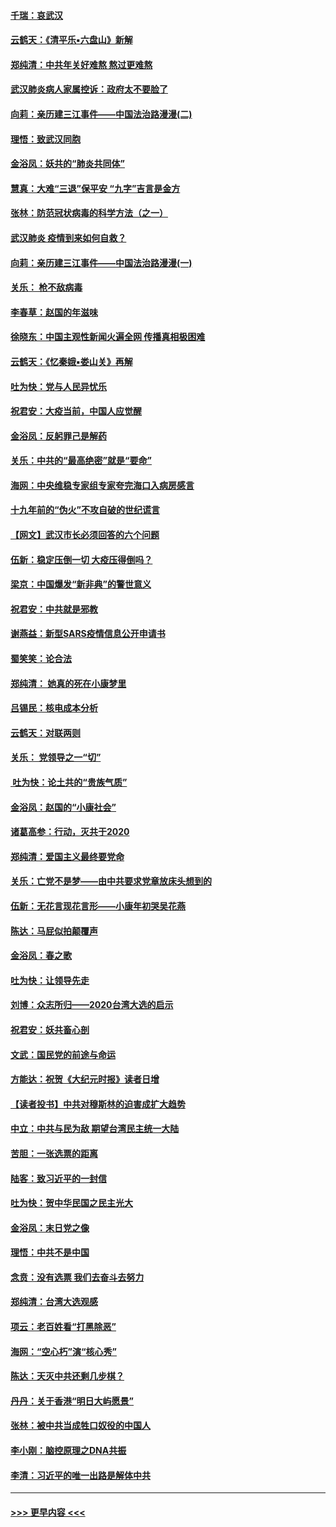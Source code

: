 #### [千瑞：哀武汉](../pages/nsc993/n11833647.md?t=01311631) 
#### [云鹤天：《清平乐▪六盘山》新解](../pages/nsc993/n11833611.md?t=01311631) 
#### [郑纯清：中共年关好难熬 熬过更难熬](../pages/nsc993/n11833489.md?t=01311631) 
#### [武汉肺炎病人家属控诉：政府太不要脸了](../pages/nsc993/n11833205.md?t=01311631) 
#### [向莉：亲历建三江事件——中国法治路漫漫(二)](../pages/nsc993/n11829102.md?t=01311631) 
#### [理悟：致武汉同胞](../pages/nsc993/n11831522.md?t=01311631) 
#### [金浴凤：妖共的“肺炎共同体”](../pages/nsc993/n11829448.md?t=01311631) 
#### [慧真：大难“三退”保平安 “九字”吉言是金方](../pages/nsc993/n11829501.md?t=01311631) 
#### [张林：防范冠状病毒的科学方法（之一）](../pages/nsc993/n11828618.md?t=01311631) 
#### [武汉肺炎 疫情到来如何自救？](../pages/nsc993/n11827632.md?t=01311631) 
#### [向莉：亲历建三江事件——中国法治路漫漫(一)](../pages/nsc993/n11827190.md?t=01311631) 
#### [关乐： 枪不敌病毒](../pages/nsc993/n11826746.md?t=01311631) 
#### [李春草：赵国的年滋味](../pages/nsc993/n11826321.md?t=01311631) 
#### [徐晓东：中国主观性新闻火遍全网 传播真相极困难](../pages/nsc993/n11826508.md?t=01311631) 
#### [云鹤天：《忆秦娥▪娄山关》再解](../pages/nsc993/n11824682.md?t=01311631) 
#### [吐为快：党与人民异忧乐](../pages/nsc993/n11824660.md?t=01311631) 
#### [祝君安：大疫当前，中国人应觉醒](../pages/nsc993/n11821946.md?t=01311631) 
#### [金浴凤：反躬罪己是解药](../pages/nsc993/n11820280.md?t=01311631) 
#### [关乐：中共的“最高绝密”就是“要命”](../pages/nsc993/n11816946.md?t=01311631) 
#### [海网：中央维稳专家组专家夸完海口入病房感言](../pages/nsc993/n11815138.md?t=01311631) 
#### [十九年前的“伪火”不攻自破的世纪谎言](../pages/nsc993/n11813238.md?t=01311631) 
#### [【网文】武汉市长必须回答的六个问题](../pages/nsc993/n11813848.md?t=01311631) 
#### [伍新：稳定压倒一切 大疫压得倒吗？](../pages/nsc993/n11812634.md?t=01311631) 
#### [梁京：中国爆发“新非典”的警世意义](../pages/nsc993/n11812554.md?t=01311631) 
#### [祝君安：中共就是邪教](../pages/nsc993/n11812431.md?t=01311631) 
#### [谢燕益：新型SARS疫情信息公开申请书](../pages/nsc993/n11808840.md?t=01311631) 
#### [蜀笑笑：论合法](../pages/nsc993/n11808064.md?t=01311631) 
#### [郑纯清： 她真的死在小康梦里](../pages/nsc993/n11806623.md?t=01311631) 
#### [吕锡民：核电成本分析](../pages/nsc993/n11806284.md?t=01311631) 
#### [云鹤天：对联两则](../pages/nsc993/n11805957.md?t=01311631) 
#### [关乐： 党领导之一“切”](../pages/nsc993/n11804505.md?t=01311631) 
#### [ 吐为快：论土共的“贵族气质”](../pages/nsc993/n11804490.md?t=01311631) 
#### [金浴凤：赵国的“小康社会”](../pages/nsc993/n11804452.md?t=01311631) 
#### [诸葛高参：行动，灭共于2020](../pages/nsc993/n11804120.md?t=01311631) 
#### [郑纯清：爱国主义最终要党命](../pages/nsc993/n11802197.md?t=01311631) 
#### [关乐：亡党不是梦——由中共要求党章放床头想到的](../pages/nsc993/n11802156.md?t=01311631) 
#### [伍新：无花言现花言形——小康年初哭吴花燕](../pages/nsc993/n11800044.md?t=01311631) 
#### [陈达：马屁似拍颠覆声](../pages/nsc993/n11800010.md?t=01311631) 
#### [金浴凤：春之歌](../pages/nsc993/n11797687.md?t=01311631) 
#### [吐为快：让领导先走](../pages/nsc993/n11797512.md?t=01311631) 
#### [刘博：众志所归——2020台湾大选的启示](../pages/nsc993/n11796878.md?t=01311631) 
#### [祝君安：妖共畜心剖](../pages/nsc993/n11794273.md?t=01311631) 
#### [文武：国民党的前途与命运](../pages/nsc993/n11794198.md?t=01311631) 
#### [方能达：祝贺《大纪元时报》读者日增](../pages/nsc993/n11793807.md?t=01311631) 
#### [【读者投书】中共对穆斯林的迫害成扩大趋势](../pages/nsc993/n11791371.md?t=01311631) 
#### [中立：中共与民为敌 期望台湾民主统一大陆](../pages/nsc993/n11790392.md?t=01311631) 
#### [苦胆：一张选票的距离](../pages/nsc993/n11788914.md?t=01311631) 
#### [陆客：致习近平的一封信](../pages/nsc993/n11788867.md?t=01311631) 
#### [吐为快：贺中华民国之民主光大](../pages/nsc993/n11788618.md?t=01311631) 
#### [金浴凤：末日党之像](../pages/nsc993/n11787475.md?t=01311631) 
#### [理悟：中共不是中国](../pages/nsc993/n11787463.md?t=01311631) 
#### [念贲：没有选票  我们去奋斗去努力](../pages/nsc993/n11787398.md?t=01311631) 
#### [郑纯清：台湾大选观感](../pages/nsc993/n11786210.md?t=01311631) 
#### [项云：老百姓看“打黑除恶”](../pages/nsc993/n11785398.md?t=01311631) 
#### [海网：“空心朽”演“核心秀”](../pages/nsc993/n11783874.md?t=01311631) 
#### [陈达：天灭中共还剩几步棋？](../pages/nsc993/n11783719.md?t=01311631) 
#### [丹丹：关于香港“明日大屿愿景”](../pages/nsc993/n11783273.md?t=01311631) 
#### [张林：被中共当成牲口奴役的中国人](../pages/nsc993/n11782397.md?t=01311631) 
#### [李小刚：脑控原理之DNA共振](../pages/nsc993/n11780962.md?t=01311631) 
#### [李清：习近平的唯一出路是解体中共](../pages/nsc993/n11780866.md?t=01311631) 

----
#### [ >>> 更早内容 <<< ](../indexes/nsc993-earlier.md)
